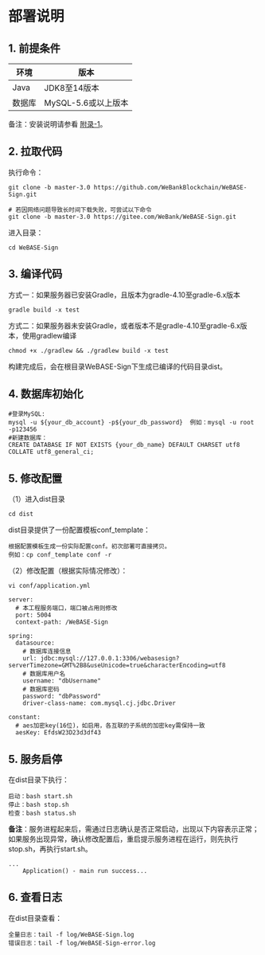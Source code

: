 # 部署说明

## 1. 前提条件

| 环境   | 版本                |
| ------ | ------------------- |
| Java   | JDK8至14版本    |
| 数据库 | MySQL-5.6或以上版本 |

备注：安装说明请参看 [附录-1](./appendix.html#id2)。

<!-- **国密支持**： 需要在配置文件`application.yml`中将`encryptType`从`0`设置为`1`以开启sdk的国密开关 -->

## 2. 拉取代码

执行命令：
```shell
git clone -b master-3.0 https://github.com/WeBankBlockchain/WeBASE-Sign.git

# 若因网络问题导致长时间下载失败，可尝试以下命令
git clone -b master-3.0 https://gitee.com/WeBank/WeBASE-Sign.git
```

进入目录：

```
cd WeBASE-Sign
```

## 3. 编译代码

方式一：如果服务器已安装Gradle，且版本为gradle-4.10至gradle-6.x版本

```shell
gradle build -x test
```
方式二：如果服务器未安装Gradle，或者版本不是gradle-4.10至gradle-6.x版本，使用gradlew编译
```shell
chmod +x ./gradlew && ./gradlew build -x test
```
构建完成后，会在根目录WeBASE-Sign下生成已编译的代码目录dist。


## 4. 数据库初始化
```
#登录MySQL:
mysql -u ${your_db_account} -p${your_db_password}  例如：mysql -u root -p123456
#新建数据库：
CREATE DATABASE IF NOT EXISTS {your_db_name} DEFAULT CHARSET utf8 COLLATE utf8_general_ci;
```

## 5. 修改配置

（1）进入dist目录

```
cd dist
```

dist目录提供了一份配置模板conf_template：

```
根据配置模板生成一份实际配置conf。初次部署可直接拷贝。
例如：cp conf_template conf -r
```

（2）修改配置（根据实际情况修改）：

```shell
vi conf/application.yml
```

```
server: 
  # 本工程服务端口，端口被占用则修改
  port: 5004
  context-path: /WeBASE-Sign

spring: 
  datasource: 
    # 数据库连接信息
    url: jdbc:mysql://127.0.0.1:3306/webasesign?serverTimezone=GMT%2B8&useUnicode=true&characterEncoding=utf8
    # 数据库用户名
    username: "dbUsername"
    # 数据库密码
    password: "dbPassword"
    driver-class-name: com.mysql.cj.jdbc.Driver
    
constant: 
  # aes加密key(16位)，如启用，各互联的子系统的加密key需保持一致
  aesKey: EfdsW23D23d3df43

```

<!-- 
使用sed命令直接修改
```shell
修改服务端口：sed -i "s/5004/${your_server_port}/g" conf/application.yml
修改数据库IP：sed -i "s/127.0.0.1/${your_db_ip}/g" conf/application.yml
修改数据库端口：sed -i "s/3306/${your_db_port}/g" conf/application.yml
修改数据库名称：sed -i "s/webasesign/${your_db_name}/g" conf/application.yml
修改数据库用户：sed -i "s/dbUsername/${your_db_account}/g" conf/application.yml
修改数据库密码：sed -i "s/dbPassword/${your_db_password}/g" conf/application.yml
``` -->

## 5. 服务启停

在dist目录下执行：

```shell
启动：bash start.sh
停止：bash stop.sh
检查：bash status.sh
```
**备注**：服务进程起来后，需通过日志确认是否正常启动，出现以下内容表示正常；如果服务出现异常，确认修改配置后，重启提示服务进程在运行，则先执行stop.sh，再执行start.sh。

```
...
	Application() - main run success...
```

## 6. 查看日志

在dist目录查看：
```shell
全量日志：tail -f log/WeBASE-Sign.log
错误日志：tail -f log/WeBASE-Sign-error.log
```
